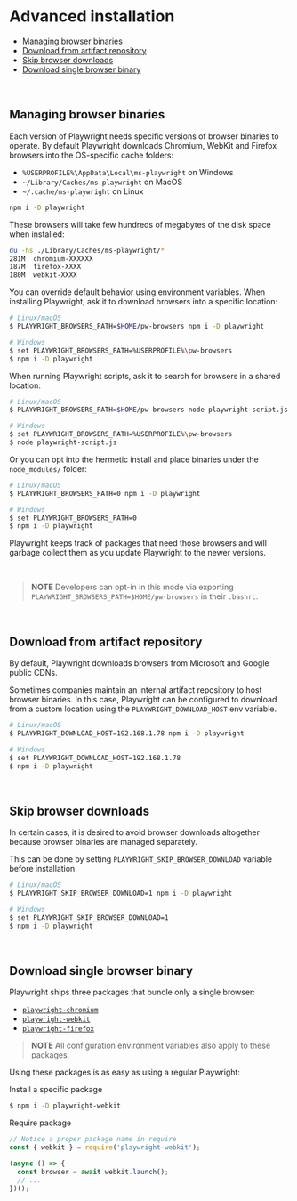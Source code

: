 # Advanced installation

<!-- GEN:toc -->
- [Managing browser binaries](#managing-browser-binaries)
- [Download from artifact repository](#download-from-artifact-repository)
- [Skip browser downloads](#skip-browser-downloads)
- [Download single browser binary](#download-single-browser-binary)
<!-- GEN:stop -->

<br>

## Managing browser binaries

Each version of Playwright needs specific versions of browser binaries to operate. By default Playwright downloads Chromium, WebKit and Firefox browsers into the OS-specific cache folders:

- `%USERPROFILE%\AppData\Local\ms-playwright` on Windows
- `~/Library/Caches/ms-playwright` on MacOS
- `~/.cache/ms-playwright` on Linux

```sh
npm i -D playwright
```

These browsers will take few hundreds of megabytes of the disk space when installed:

```sh
du -hs ./Library/Caches/ms-playwright/*
281M  chromium-XXXXXX
187M  firefox-XXXX
180M  webkit-XXXX
```

You can override default behavior using environment variables. When installing Playwright, ask it to download browsers into a specific location:

```sh
# Linux/macOS
$ PLAYWRIGHT_BROWSERS_PATH=$HOME/pw-browsers npm i -D playwright

# Windows
$ set PLAYWRIGHT_BROWSERS_PATH=%USERPROFILE%\pw-browsers
$ npm i -D playwright
```

When running Playwright scripts, ask it to search for browsers in a shared location:

```sh
# Linux/macOS
$ PLAYWRIGHT_BROWSERS_PATH=$HOME/pw-browsers node playwright-script.js

# Windows
$ set PLAYWRIGHT_BROWSERS_PATH=%USERPROFILE%\pw-browsers
$ node playwright-script.js
```

Or you can opt into the hermetic install and place binaries under the `node_modules/` folder:

```sh
# Linux/macOS
$ PLAYWRIGHT_BROWSERS_PATH=0 npm i -D playwright

# Windows
$ set PLAYWRIGHT_BROWSERS_PATH=0
$ npm i -D playwright
```

Playwright keeps track of packages that need those browsers and will garbage collect them as you update Playwright to the newer versions.

<br>

> **NOTE** Developers can opt-in in this mode via exporting `PLAYWRIGHT_BROWSERS_PATH=$HOME/pw-browsers` in their `.bashrc`.

<br>

## Download from artifact repository

By default, Playwright downloads browsers from Microsoft and Google public CDNs.

Sometimes companies maintain an internal artifact repository to host browser
binaries. In this case, Playwright can be configured to download from a custom
location using the `PLAYWRIGHT_DOWNLOAD_HOST` env variable.

```sh
# Linux/macOS
$ PLAYWRIGHT_DOWNLOAD_HOST=192.168.1.78 npm i -D playwright

# Windows
$ set PLAYWRIGHT_DOWNLOAD_HOST=192.168.1.78
$ npm i -D playwright
```

<br>

## Skip browser downloads

In certain cases, it is desired to avoid browser downloads altogether because
browser binaries are managed separately.

This can be done by setting `PLAYWRIGHT_SKIP_BROWSER_DOWNLOAD` variable before installation.

```sh
# Linux/macOS
$ PLAYWRIGHT_SKIP_BROWSER_DOWNLOAD=1 npm i -D playwright

# Windows
$ set PLAYWRIGHT_SKIP_BROWSER_DOWNLOAD=1
$ npm i -D playwright
```

<br>

## Download single browser binary

Playwright ships three packages that bundle only a single browser:
- [`playwright-chromium`](https://www.npmjs.com/package/playwright-chromium)
- [`playwright-webkit`](https://www.npmjs.com/package/playwright-webkit)
- [`playwright-firefox`](https://www.npmjs.com/package/playwright-firefox)

> **NOTE** All configuration environment variables also apply to these packages.

Using these packages is as easy as using a regular Playwright:

Install a specific package

```sh
$ npm i -D playwright-webkit
```

Require package

```js
// Notice a proper package name in require
const { webkit } = require('playwright-webkit');

(async () => {
  const browser = await webkit.launch();
  // ...
})();
```
